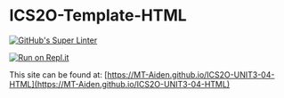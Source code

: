 # ICS2O-Template-HTML

[![GitHub's Super Linter](https://github.com/MT-Aiden/ICS2O-UNIT3-04-HTML/workflows/GitHub's%20Super%20Linter/badge.svg)](https://github.com/MT-Aiden/ICS2O-UNIT3-04-HTML/actions)

[![Run on Repl.it](https://repl.it/badge/github/MT-Aiden/ICS2O-UNIT3-04-HTML)](https://repl.it/github/MT-Aiden/ICS2O-UNIT3-04-HTML)

This site can be found at: [https://MT-Aiden.github.io/ICS2O-UNIT3-04-HTML](https://MT-Aiden.github.io/ICS2O-UNIT3-04-HTML)
